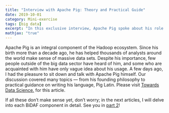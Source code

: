 ```yaml
---
title: "Interview with Apache Pig: Theory and Practical Guide"
date: 2019-10-01
category: Mini-exercise
tags: [big data]
excerpt: "In this exclusive interview, Apache Pig spoke about his role in the Hadoop ecosystem and elaborated on his use cases and his differences from other Hadoop components such as Hive and Spark. He also provided some practical guidance on how to start using him. Let’s hear what Pig has to say!"
mathjax: "true"
---
```


Apache Pig is an integral component of the Hadoop ecosystem. Since his birth more than a decade ago, he has helped thousands of analysts around the world make sense of massive data sets. Despite his importance, few people outside of the big data sector have heard of him, and some who are acquainted with him have only vague idea about his usage. A few days ago, I had the pleasure to sit down and talk with Apache Pig himself. Our discussion covered many topics — from his founding philosophy to practical guidance on writing his language, Pig Latin. Please visit [Towards Data Science.](https://towardsdatascience.com/interview-with-apache-pig-theory-and-practical-guide-6c44f06a4ca9) for this article.

If all these don’t make sense yet, don’t worry; in the next articles, I will delve into each BiDAF component in detail. See you in [part 2](https://medium.com/@meraldo.antonio/the-definitive-guide-to-bidaf-part-2-word-embedding-character-embedding-and-contextual-c151fc4f05bb)!
